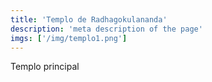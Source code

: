 ```yaml
---
title: 'Templo de Radhagokulananda'
description: 'meta description of the page'
imgs: ['/img/templo1.png']
---
```

Templo principal